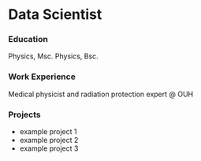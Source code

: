 # Data Scientist

### Education
Physics, Msc.
Physics, Bsc.

### Work Experience
Medical physicist and radiation protection expert @ OUH

### Projects
- example project 1
- example project 2
- example project 3
